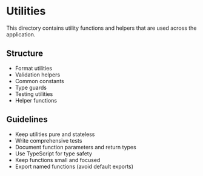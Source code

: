 # Utilities

This directory contains utility functions and helpers that are used across the application.

## Structure
- Format utilities
- Validation helpers
- Common constants
- Type guards
- Testing utilities
- Helper functions

## Guidelines
- Keep utilities pure and stateless
- Write comprehensive tests
- Document function parameters and return types
- Use TypeScript for type safety
- Keep functions small and focused
- Export named functions (avoid default exports) 